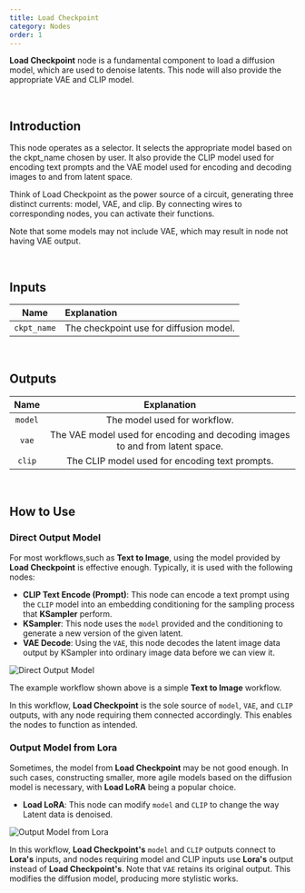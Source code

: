 ```yaml
---
title: Load Checkpoint
category: Nodes
order: 1
---
```


**Load Checkpoint** node is a fundamental component to load a diffusion model, which are used to denoise latents. This node will also provide the appropriate VAE and CLIP model.


<br>

## Introduction

This node operates as a selector. It selects the appropriate model based on the ckpt_name chosen by user. It also provide the CLIP model used for encoding text prompts and the VAE model used for encoding and decoding images to and from latent space. 

Think of Load Checkpoint as the power source of a circuit, generating three distinct currents: model, VAE, and clip. By connecting wires to corresponding nodes, you can activate their functions.

Note that some models may not include VAE, which may result in node not having VAE output.


<br>


## Inputs

|     Name     | Explanation                  |
| :---------:| :-------------|
| ```ckpt_name``` | The checkpoint use for diffusion model. |


<br>

## Outputs

|     Name     | Explanation                  |
| :---------:| :-------------: |
| ```model``` | The model used for workflow. |
| ```vae``` | The VAE model used for encoding and decoding images to and from latent space. |
| ```clip``` | The CLIP model used for encoding text prompts. |


<br>

## How to Use

### Direct Output Model

For most workflows,such as **Text to Image**, using the model provided by **Load Checkpoint** is effective enough.
Typically, it is used with the following nodes:

* **CLIP Text Encode (Prompt)**: This node can encode a text prompt using the ```CLIP``` model into an embedding conditioning for the sampling process that **KSampler** perform.
* **KSampler**: This node uses the ```model``` provided and the conditioning to generate a new version of the given latent.
* **VAE Decode**: Using the ```VAE```, this node decodes the latent image data output by KSampler into ordinary image data before we can view it.

<img src="https://magmai-ai.github.io/magmai-doc/doc_images/DirectOutputModel_0.jpg" alt="Direct Output Model" width="=70%" />

<br>

The example workflow shown above is a simple **Text to Image** workflow.

In this workflow, **Load Checkpoint** is the sole source of ```model```, ```VAE```, and ```CLIP``` outputs, with any node requiring them connected accordingly. This enables the nodes to function as intended.


### Output Model from Lora

Sometimes, the model from **Load Checkpoint** may be not good enough. In such cases, constructing smaller, more agile models based on the diffusion model is necessary, with **Load LoRA** being a popular choice.
* **Load LoRA**: This node can modify ```model``` and ```CLIP``` to change the way Latent data is denoised.


<img src="https://magmai-ai.github.io/magmai-doc/doc_images/OutputModelfromLora_0.jpg" alt="Output Model from Lora" width="=70%" />

<br>

In this workflow, **Load Checkpoint's** ```model``` and ```CLIP``` outputs connect to **Lora's** inputs, and nodes requiring model and CLIP inputs use **Lora's** output instead of **Load Checkpoint's**. Note that ```VAE``` retains its original output. This modifies the diffusion model, producing more stylistic works.

